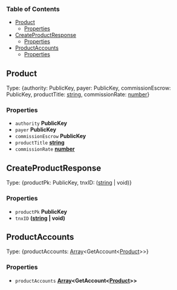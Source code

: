 <!-- Generated by documentation.js. Update this documentation by updating the source code. -->

### Table of Contents

*   [Product][1]
    *   [Properties][2]
*   [CreateProductResponse][3]
    *   [Properties][4]
*   [ProductAccounts][5]
    *   [Properties][6]

## Product

Type: {authority: PublicKey, payer: PublicKey, commissionEscrow: PublicKey, productTitle: [string][7], commissionRate: [number][8]}

### Properties

*   `authority` **PublicKey**&#x20;
*   `payer` **PublicKey**&#x20;
*   `commissionEscrow` **PublicKey**&#x20;
*   `productTitle` **[string][7]**&#x20;
*   `commissionRate` **[number][8]**&#x20;

## CreateProductResponse

Type: {productPk: PublicKey, tnxID: ([string][7] | void)}

### Properties

*   `productPk` **PublicKey**&#x20;
*   `tnxID` **([string][7] | void)**&#x20;

## ProductAccounts

Type: {productAccounts: [Array][9]\<GetAccount<[Product][1]>>}

### Properties

*   `productAccounts` **[Array][9]\<GetAccount<[Product][1]>>**&#x20;

[1]: #product

[2]: #properties

[3]: #createproductresponse

[4]: #properties-1

[5]: #productaccounts

[6]: #properties-2

[7]: https://developer.mozilla.org/docs/Web/JavaScript/Reference/Global_Objects/String

[8]: https://developer.mozilla.org/docs/Web/JavaScript/Reference/Global_Objects/Number

[9]: https://developer.mozilla.org/docs/Web/JavaScript/Reference/Global_Objects/Array
